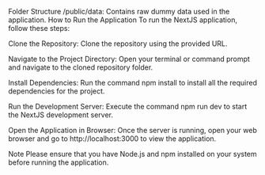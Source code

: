 Folder Structure
  /public/data: Contains raw dummy data used in the application.
How to Run the Application
To run the NextJS application, follow these steps:

Clone the Repository: Clone the repository using the provided URL.

Navigate to the Project Directory: Open your terminal or command prompt and navigate to the cloned repository folder.

Install Dependencies: Run the command npm install to install all the required dependencies for the project.

Run the Development Server: Execute the command npm run dev to start the NextJS development server.

Open the Application in Browser: Once the server is running, open your web browser and go to http://localhost:3000 to view the application.

Note
Please ensure that you have Node.js and npm installed on your system before running the application.
